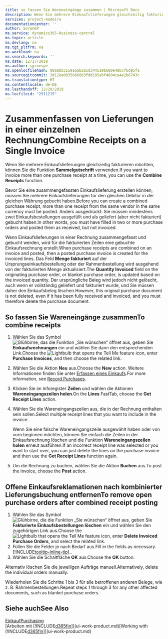 ```yaml
---
title: so fassen Sie Wareneingänge zusammen | Microsoft Docs
description: Wenn Sie mehrere Einkaufslieferungen gleichzeitig fakturieren möchten, können Sie die Funktion Sammelgutschrift verwenden.
services: project-madeira
documentationcenter: ''
author: SorenGP
ms.service: dynamics365-business-central
ms.topic: article
ms.devlang: na
ms.tgt_pltfrm: na
ms.workload: na
ms.search.keywords: ''
ms.date: 12/17/2018
ms.author: sgroespe
ms.openlocfilehash: 08a0bb315916ab2a5d344519b680e48bcf6d95fa
ms.sourcegitcommit: 3d128a00358668b3fdd105ebf4604ca4e2b6743c
ms.translationtype: HT
ms.contentlocale: de-DE
ms.lasthandoff: 12/20/2019
ms.locfileid: "2911215"
---
```

# <a name="combine-receipts-on-a-single-invoice"></a><span data-ttu-id="f5ac4-103">Zusammenfassen von Lieferungen in einer einzelnen Rechnung</span><span class="sxs-lookup"><span data-stu-id="f5ac4-103">Combine Receipts on a Single Invoice</span></span>
<span data-ttu-id="f5ac4-104">Wenn Sie mehrere Einkaufslieferungen gleichzeitig fakturieren möchten, können Sie die Funktion **Sammelgutschrift** verwenden.</span><span class="sxs-lookup"><span data-stu-id="f5ac4-104">If you want to invoice more than one purchase receipt at a time, you can use the **Combine Receipts** function.</span></span>  

<span data-ttu-id="f5ac4-105">Bevor Sie eine zusammengefassten Einkaufslieferung erstellen können, müssen Sie mehrere Einkaufslieferungen für den gleichen Debitor in der gleichen Währung gebucht haben.</span><span class="sxs-lookup"><span data-stu-id="f5ac4-105">Before you can create a combined purchase receipt, more than one receipt from the same vendor in the same currency must be posted.</span></span> <span data-ttu-id="f5ac4-106">Anders ausgedrückt: Sie müssen mindestens zwei Einkaufsbestellungen ausgefüllt und als geliefert (aber nicht fakturiert) gebucht haben.</span><span class="sxs-lookup"><span data-stu-id="f5ac4-106">In other words, you must have filled in two or more purchase orders and posted them as received, but not invoiced.</span></span>  

<span data-ttu-id="f5ac4-107">Wenn Einkaufslieferungen in einer Rechnung zusammengefasst und gebucht werden, wird für die fakturierten Zeilen eine gebuchte Einkaufsrechnung erstellt.</span><span class="sxs-lookup"><span data-stu-id="f5ac4-107">When purchase receipts are combined on an invoice and posted, then a posted purchase invoice is created for the invoiced lines.</span></span> <span data-ttu-id="f5ac4-108">Das Feld **Menge fakturiert** auf der Ursprungseinkaufsbestellung oder der Rahmenbestellung wird ausgehend von der fakturierten Menge aktualisiert.</span><span class="sxs-lookup"><span data-stu-id="f5ac4-108">The **Quantity Invoiced** field on the originating purchase order, or blanket purchase order, is updated based on the invoiced quantity.</span></span> <span data-ttu-id="f5ac4-109">Der ursprüngliche Beleg wird jedoch nicht gelöscht, auch wenn er vollständig geliefert und fakturiert wurde, und Sie müssen daher den Einkaufsbeleg löschen.</span><span class="sxs-lookup"><span data-stu-id="f5ac4-109">However, this original purchase document is not deleted, even if it has been fully received and invoiced, and you must therefore delete the purchase document.</span></span>  

## <a name="to-combine-receipts"></a><span data-ttu-id="f5ac4-110">So fassen Sie Wareneingänge zusammen</span><span class="sxs-lookup"><span data-stu-id="f5ac4-110">To combine receipts</span></span>  
1. <span data-ttu-id="f5ac4-111">Wählen Sie das Symbol ![Glühbirne, das die Funktion „Sie wünschen“ öffnet](media/ui-search/search_small.png "Was möchten Sie tun?") aus, geben Sie **Einkaufsrechnungen** ein und wählen Sie dann den entsprechenden Link.</span><span class="sxs-lookup"><span data-stu-id="f5ac4-111">Choose the ![Lightbulb that opens the Tell Me feature](media/ui-search/search_small.png "Tell me what you want to do") icon, enter **Purchase Invoices**, and then choose the related link.</span></span>  
2. <span data-ttu-id="f5ac4-112">Wählen Sie die Aktion **Neu** aus.</span><span class="sxs-lookup"><span data-stu-id="f5ac4-112">Choose the **New** action.</span></span> <span data-ttu-id="f5ac4-113">Weitere Informationen finden Sie unter [Erfassen eines Einkaufs](purchasing-how-record-purchases.md).</span><span class="sxs-lookup"><span data-stu-id="f5ac4-113">For more information, see [Record Purchases](purchasing-how-record-purchases.md).</span></span>  
3. <span data-ttu-id="f5ac4-114">Klicken Sie im Inforegister **Zeilen** und wählen die  Aktionen **Wareneingangszeilen holen**.</span><span class="sxs-lookup"><span data-stu-id="f5ac4-114">On the **Lines** FastTab, choose the **Get Receipt Lines** action.</span></span>  
4. <span data-ttu-id="f5ac4-115">Wählen Sie die Wareneingangszeilen aus, die in der Rechnung enthalten sein sollen.</span><span class="sxs-lookup"><span data-stu-id="f5ac4-115">Select multiple receipt lines that you want to include in the invoice.</span></span>  

    <span data-ttu-id="f5ac4-116">Wenn Sie eine falsche Wareneingangszeile ausgewählt haben oder von vorn beginnen möchten, können Sie einfach die Zeilen in der Einkaufsrechnung löschen und die Funktion **Wareneingangszeilen holen** erneut ausführen.</span><span class="sxs-lookup"><span data-stu-id="f5ac4-116">If an incorrect receipt line was selected or you want to start over, you can just delete the lines on the purchase invoice and then use the **Get Receipt Lines** function again.</span></span>  
5. <span data-ttu-id="f5ac4-117">Um die Rechnung zu buchen, wählen Sie die Aktion **Buchen** aus.</span><span class="sxs-lookup"><span data-stu-id="f5ac4-117">To post the invoice, choose the **Post** action.</span></span>  

## <a name="to-remove-open-purchase-orders-after-combined-receipt-posting"></a><span data-ttu-id="f5ac4-118">Offene Einkaufsreklamationen nach kombinierter Lieferungsbuchung entfernen</span><span class="sxs-lookup"><span data-stu-id="f5ac4-118">To remove open purchase orders after combined receipt posting</span></span>  
1. <span data-ttu-id="f5ac4-119">Wählen Sie das Symbol ![Glühbirne, die die Funktion „Sie wünschen“ öffnet](media/ui-search/search_small.png "Was möchten Sie tun?") aus, geben Sie **Fakturierte Einkaufsbestellungen löschen** ein und wählen Sie den zugehörigen Link aus.</span><span class="sxs-lookup"><span data-stu-id="f5ac4-119">Choose the ![Lightbulb that opens the Tell Me feature](media/ui-search/search_small.png "Tell me what you want to do") icon, enter **Delete Invoiced Purchase Orders**, and select the related link.</span></span>  
2. <span data-ttu-id="f5ac4-120">Füllen Sie die Felder je nach Bedarf aus.</span><span class="sxs-lookup"><span data-stu-id="f5ac4-120">Fill in the fields as necessary.</span></span> [!INCLUDE[tooltip-inline-tip](includes/tooltip-inline-tip_md.md)]<span data-ttu-id="f5ac4-121">.</span><span class="sxs-lookup"><span data-stu-id="f5ac4-121">.</span></span>
3. <span data-ttu-id="f5ac4-122">Wählen Sie die Schaltfläche **OK** aus.</span><span class="sxs-lookup"><span data-stu-id="f5ac4-122">Choose the **OK** button.</span></span>  

<span data-ttu-id="f5ac4-123">Alternativ löschen Sie die jeweiligen Aufträge manuell.</span><span class="sxs-lookup"><span data-stu-id="f5ac4-123">Alternatively, delete the individual orders manually.</span></span>

<span data-ttu-id="f5ac4-124">Wiederholen Sie die Schritte 1 bis 3 für alle betroffenen anderen Belege, wie z. B. Rahmenbestellungen.</span><span class="sxs-lookup"><span data-stu-id="f5ac4-124">Repeat steps 1 through 3 for any other affected documents, such as blanket purchase orders.</span></span>

## <a name="see-also"></a><span data-ttu-id="f5ac4-125">Siehe auch</span><span class="sxs-lookup"><span data-stu-id="f5ac4-125">See Also</span></span>  
[<span data-ttu-id="f5ac4-126">Einkauf</span><span class="sxs-lookup"><span data-stu-id="f5ac4-126">Purchasing</span></span>](purchasing-manage-purchasing.md)  
<span data-ttu-id="f5ac4-127">[Arbeiten mit [!INCLUDE[d365fin](includes/d365fin_md.md)]](ui-work-product.md)</span><span class="sxs-lookup"><span data-stu-id="f5ac4-127">[Working with [!INCLUDE[d365fin](includes/d365fin_md.md)]](ui-work-product.md)</span></span>
